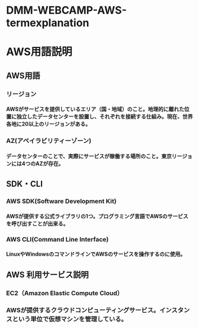 # DMM-WEBCAMP-AWS-termexplanation
# AWS用語説明
## AWS用語
### リージョン
#### AWSがサービスを提供しているエリア（国・地域）のこと。地理的に離れた位置に独立したデータセンターを設置し、それぞれを接続する仕組み。現在、世界各地に20以上のリージョンがある。

### AZ(アベイラビリティーゾーン)
#### データセンターのことで、実際にサービスが稼働する場所のこと。東京リージョンには4つのAZが存在。


## SDK・CLI
### AWS SDK(Software Development Kit)
#### AWSが提供する公式ライブラリの1つ。プログラミング言語でAWSのサービスを呼び出すことが出来る。

### AWS CLI(Command Line Interface)
#### LinuxやWindowsのコマンドラインでAWSのサービスを操作するのに使用。


## AWS 利用サービス説明
### EC2（Amazon Elastic Compute Cloud）
### AWSが提供するクラウドコンピューティングサービス。インスタンスという単位で仮想マシンを管理している。
